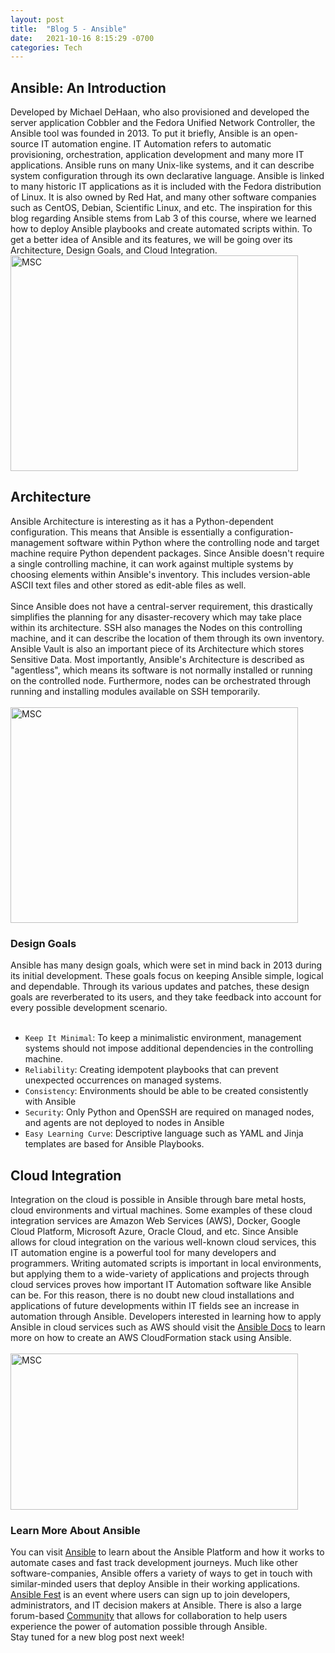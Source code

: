 ```yaml
---
layout: post
title:  "Blog 5 - Ansible"
date:   2021-10-16 8:15:29 -0700
categories: Tech
---
```

## Ansible: An Introduction
Developed by Michael DeHaan, who also provisioned and developed the server application Cobbler and the Fedora Unified Network Controller, the Ansible tool was founded in 2013. To put it briefly, Ansible is an open-source IT automation engine. IT Automation refers to automatic provisioning, orchestration, application development and many more IT applications. Ansible runs on many Unix-like systems, and it can describe system configuration through its own declarative language. Ansible is linked to many historic IT applications as it is included with the Fedora distribution of Linux. It is also owned by Red Hat, and many other software companies such as CentOS, Debian, Scientific Linux, and etc. The inspiration for this blog regarding Ansible stems from Lab 3 of this course, where we learned how to deploy Ansible playbooks and create automated scripts within. To get a better idea of Ansible and its features, we will be going over its Architecture, Design Goals, and Cloud Integration. 
<br/>
<img src="https://askops.in/wp-content/uploads/2020/05/ansible1.png" alt="MSC" width="460" height="345">

## Architecture
Ansible Architecture is interesting as it has a Python-dependent configuration. This means that Ansible is essentially a configuration-management software within Python where the controlling node and target machine require Python dependent packages. Since Ansible doesn't require a single controlling machine, it can work against multiple systems by choosing elements within Ansible's inventory. This includes version-able ASCII text files and other stored as edit-able files as well. 
<br/><br/>
Since Ansible does not have a central-server requirement, this drastically simplifies the planning for any disaster-recovery which may take place within its architecture. SSH also manages the Nodes on this controlling machine, and it can describe the location of them through its own inventory. Ansible Vault is also an important piece of its Architecture which stores Sensitive Data. Most importantly, Ansible's Architecture is described as "agentless", which means its software is not normally installed or running on the controlled node. Furthermore, nodes can be orchestrated through running and installing modules available on SSH temporarily. 
<br/><br/>
<img src="https://media-exp1.licdn.com/dms/image/C5612AQFxUgiPFoRJ9g/article-inline_image-shrink_1000_1488/0/1606844037609?e=1636588800&v=beta&t=_33qdbbuVBZ4oWcj1Nii5v6vzboKM9X1IylrOzlwrQ8" alt="MSC" width="460" height="345">
<br/>

### Design Goals
Ansible has many design goals, which were set in mind back in 2013 during its initial development. These goals focus on keeping Ansible simple, logical and dependable. Through its various updates and patches, these design goals are reverberated to its users, and they take feedback into account for every possible development scenario.
<br/><br/>
- `Keep It Minimal`: To keep a minimalistic environment, management systems should not impose additional dependencies in the controlling machine.
- `Reliability`: Creating idempotent playbooks that can prevent unexpected occurrences on managed systems.
- `Consistency`: Environments should be able to be created consistently with Ansible
- `Security`: Only Python and OpenSSH are required on managed nodes, and agents are not deployed to nodes in Ansible
- `Easy Learning Curve`: Descriptive language such as YAML and Jinja templates are based for Ansible Playbooks.

## Cloud Integration
Integration on the cloud is possible in Ansible through bare metal hosts, cloud environments and virtual machines. Some examples of these cloud integration services are Amazon Web Services (AWS), Docker, Google Cloud Platform, Microsoft Azure, Oracle Cloud, and etc. Since Ansible allows for cloud integration on the various well-known cloud services, this IT automation engine is a powerful tool for many developers and programmers. Writing automated scripts is important in local environments, but applying them to a wide-variety of applications and projects through cloud services proves how important IT Automation software like Ansible can be. For this reason, there is no doubt new cloud installations and applications of future developments within IT fields see an increase in automation through Ansible. Developers interested in learning how to apply Ansible in cloud services such as AWS should visit the [Ansible Docs][Ansibledocs-io] to learn more on how to create an AWS CloudFormation stack using Ansible.
<br/><br/>
<img src="https://programmaticponderings.files.wordpress.com/2019/07/codepipeline.png" alt="MSC" width="460" height="250">

### Learn More About Ansible
You can visit [Ansible][ansible-io] to learn about the Ansible Platform and how it works to automate cases and fast track development journeys. Much like other software-companies, Ansible offers a variety of ways to get in touch with similar-minded users that deploy Ansible in their working applications. [Ansible Fest][Ansiblefest-io] is an event where users can sign up to join developers, administrators, and IT decision makers at Ansible. There is also a large forum-based [Community][Community-io] that allows for collaboration to help users experience the power of automation possible through Ansible. 
<br/>
Stay tuned for a new blog post next week!

[ansible-io]: https://www.ansible.com/
[Ansiblefest-io]: https://www.ansible.com/ansiblefest 
[Community-io]: https://www.ansible.com/community 
[Ansibledocs-io]: https://docs.ansible.com/ansible/latest/collections/amazon/aws/cloudformation_module.html 